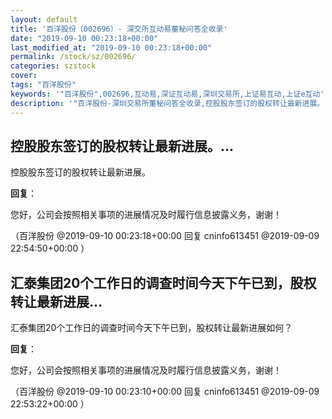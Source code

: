```yaml
---
layout: default
title: '百洋股份（002696）- 深交所互动易董秘问答全收录'
date: "2019-09-10 00:23:18+00:00"
last_modified_at: "2019-09-10 00:23:18+00:00"
permalink: /stock/sz/002696/
categories: szstock
cover: 
tags: "百洋股份"
keywords: '"百洋股份",002696,互动易,深证互动易,深圳交易所,上证易互动,上证e互动'
description: '"百洋股份-深圳交易所董秘问答全收录,控股股东签订的股权转让最新进展。"'
---
```


## 控股股东签订的股权转让最新进展。...

控股股东签订的股权转让最新进展。

**回复**：

您好，公司会按照相关事项的进展情况及时履行信息披露义务，谢谢！ 

（百洋股份  @2019-09-10 00:23:18+00:00 回复 cninfo613451  @2019-09-09 22:54:50+00:00 ）

## 汇泰集团20个工作日的调查时间今天下午已到，股权转让最新进展...

汇泰集团20个工作日的调查时间今天下午已到，股权转让最新进展如何？

**回复**：

您好，公司会按照相关事项的进展情况及时履行信息披露义务，谢谢！ 

（百洋股份  @2019-09-10 00:23:10+00:00 回复 cninfo613451  @2019-09-09 22:53:22+00:00 ）

